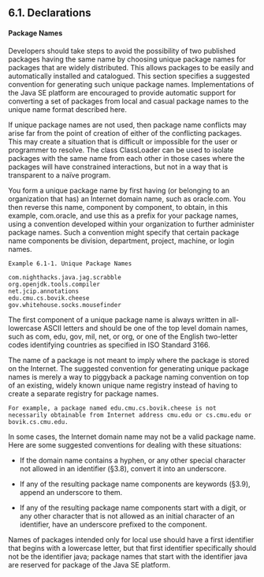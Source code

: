 ## 6.1. Declarations

#### Package Names

Developers should take steps to avoid the possibility of two published packages having the same name by choosing unique package names for packages that are widely distributed. This allows packages to be easily and automatically installed and catalogued. This section specifies a suggested convention for generating such unique package names. Implementations of the Java SE platform are encouraged to provide automatic support for converting a set of packages from local and casual package names to the unique name format described here.

If unique package names are not used, then package name conflicts may arise far from the point of creation of either of the conflicting packages. This may create a situation that is difficult or impossible for the user or programmer to resolve. The class ClassLoader can be used to isolate packages with the same name from each other in those cases where the packages will have constrained interactions, but not in a way that is transparent to a naïve program.

You form a unique package name by first having (or belonging to an organization that has) an Internet domain name, such as oracle.com. You then reverse this name, component by component, to obtain, in this example, com.oracle, and use this as a prefix for your package names, using a convention developed within your organization to further administer package names. Such a convention might specify that certain package name components be division, department, project, machine, or login names.

```
Example 6.1-1. Unique Package Names

com.nighthacks.java.jag.scrabble
org.openjdk.tools.compiler
net.jcip.annotations
edu.cmu.cs.bovik.cheese
gov.whitehouse.socks.mousefinder
```

The first component of a unique package name is always written in all-lowercase ASCII letters and should be one of the top level domain names, such as com, edu, gov, mil, net, or org, or one of the English two-letter codes identifying countries as specified in ISO Standard 3166.

The name of a package is not meant to imply where the package is stored on the Internet. The suggested convention for generating unique package names is merely a way to piggyback a package naming convention on top of an existing, widely known unique name registry instead of having to create a separate registry for package names.

```
For example, a package named edu.cmu.cs.bovik.cheese is not necessarily obtainable from Internet address cmu.edu or cs.cmu.edu or bovik.cs.cmu.edu.
```

In some cases, the Internet domain name may not be a valid package name. Here are some suggested conventions for dealing with these situations:

* If the domain name contains a hyphen, or any other special character not allowed in an identifier (§3.8), convert it into an underscore.

* If any of the resulting package name components are keywords (§3.9), append an underscore to them.

* If any of the resulting package name components start with a digit, or any other character that is not allowed as an initial character of an identifier, have an underscore prefixed to the component.

Names of packages intended only for local use should have a first identifier that begins with a lowercase letter, but that first identifier specifically should not be the identifier java; package names that start with the identifier java are reserved for package of the Java SE platform.
